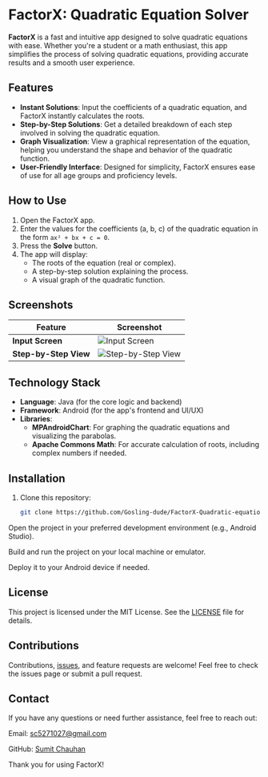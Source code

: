# FactorX: Quadratic Equation Solver

**FactorX** is a fast and intuitive app designed to solve quadratic equations with ease. Whether you're a student or a math enthusiast, this app simplifies the process of solving quadratic equations, providing accurate results and a smooth user experience.

## Features

- **Instant Solutions**: Input the coefficients of a quadratic equation, and FactorX instantly calculates the roots.
- **Step-by-Step Solutions**: Get a detailed breakdown of each step involved in solving the quadratic equation.
- **Graph Visualization**: View a graphical representation of the equation, helping you understand the shape and behavior of the quadratic function.
- **User-Friendly Interface**: Designed for simplicity, FactorX ensures ease of use for all age groups and proficiency levels.

## How to Use

1. Open the FactorX app.
2. Enter the values for the coefficients (a, b, c) of the quadratic equation in the form `ax² + bx + c = 0`.
3. Press the **Solve** button.
4. The app will display:
   - The roots of the equation (real or complex).
   - A step-by-step solution explaining the process.
   - A visual graph of the quadratic function.

## Screenshots

| Feature              | Screenshot                                                                                                                       |
|----------------------|-----------------------------------------------------------------------------------------------------------------------------------|
| **Input Screen**      | ![Input Screen](https://github.com/user-attachments/assets/58830777-18dd-4e34-b911-e4050a33a6e5)                                 |
| **Step-by-Step View** | ![Step-by-Step View](https://github.com/user-attachments/assets/fe60b0c4-d56e-43b2-85f6-f2f3ef2aeac4)                             |

## Technology Stack

- **Language**: Java (for the core logic and backend)
- **Framework**: Android (for the app's frontend and UI/UX)
- **Libraries**:
  - **MPAndroidChart**: For graphing the quadratic equations and visualizing the parabolas.
  - **Apache Commons Math**: For accurate calculation of roots, including complex numbers if needed.

## Installation

1. Clone this repository:
   ```bash
   git clone https://github.com/Gosling-dude/FactorX-Quadratic-equation-solver-App
Open the project in your preferred development environment (e.g., Android Studio).

Build and run the project on your local machine or emulator.

Deploy it to your Android device if needed.

## License
This project is licensed under the MIT License. See the  [LICENSE](https://github.com/Gosling-dude/FactorX-Quadratic-equation-solver-App/blob/main/LICENSE) file for details.

## Contributions
Contributions, [issues](https://github.com/Gosling-dude/FactorX-Quadratic-equation-solver-App/issues), and feature requests are welcome! Feel free to check the issues page or submit a pull request.

## Contact
If you have any questions or need further assistance, feel free to reach out:

Email: [sc5271027@gmail.com](sc5271027@gmail.com)

GitHub: [Sumit Chauhan](https://github.com/Gosling-dude)

Thank you for using FactorX!
